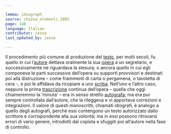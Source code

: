 ```yaml
---

lemma: idiograph
source: chiesa_elementi_2002
page: 148
language: Italian
contributor: jesse
last_updated_by: jesse

---
```


Il procedimento più comune di produzione del [testo](text.html), per molti secoli, fu quello in cui l’[autore](author.html) dettava oralmente la sua [opera](work.html) a un segretario, e successivamente ne riguardava la stesura; o ancora quello in cui egli componeva le parti successive dell’opera su supporti provvisori e destinati poi alla distruzione – come frammenti di carta o pergamena, o tavoletta di cera -, e poi le affidava da ricopiare a uno [scriba](scribe.html). Nell’uno e l’altro caso, neppure la prima [trascrizione](transcription.html) continua dell’opera – quella che oggi chiameremmo la ‘minuta’ – era in senso stretto [autografa](holograph.html); ma era pur sempre controllata dall’autore, che la rileggeva e vi apportava correzioni e integrazioni. Il valore di questi manoscritti, chiamati idiografi, è analogo a quello degli autografi, perché essi contengono un testo autorizzato dallo scrittore e corrispondente alla sua volontà; ma in essi possono ritrovarsi errori di vario genere, introdotti dal copista e sfuggiti poi all’autore nella fase di controllo.
